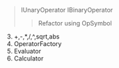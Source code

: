 > IUnaryOperator
> IBinaryOperator
>> Refactor using OpSymbol
3. +,-,*,/,^,sqrt,abs
4. OperatorFactory
5. Evaluator
6. Calculator